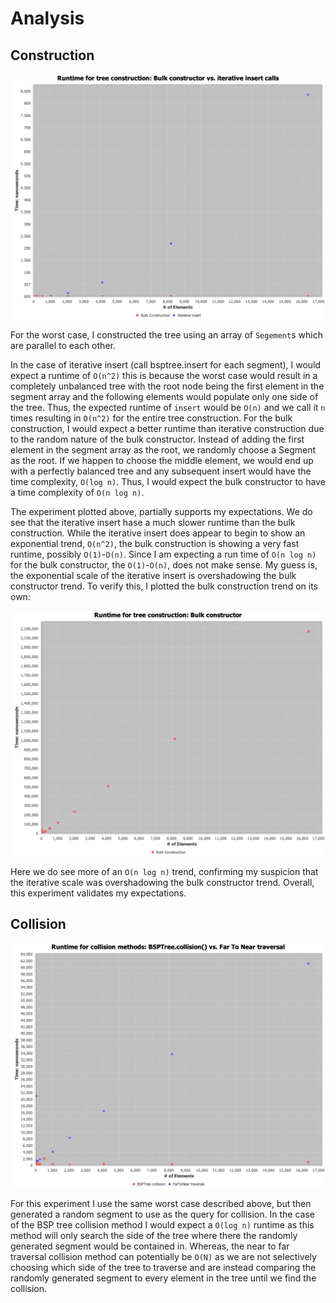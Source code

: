 # Analysis

## Construction

![](treeConstruction.png)

For the worst case, I constructed the tree using an array of `Segement`s which are parallel to each other.

In the case of iterative insert (call bsptree.insert for each segment), I would expect a runtime of `O(n^2)` this is because the worst case would result in a completely unbalanced tree with the root node being the first element in the segment array and the following elements would populate only one side of the tree.
Thus, the expected runtime of `insert` would be `O(n)` and we call it `n` times resulting in `O(n^2)` for the entire tree construction.
For the bulk construction, I would expect a better runtime than iterative construction due to the random nature of the bulk constructor.
Instead of adding the first element in the segment array as the root, we randomly choose a Segment as the root.
If we happen to choose the middle element, we would end up with a perfectly balanced tree and any subsequent insert would have the time complexity, `O(log n)`.
Thus, I would expect the bulk constructor to have a time complexity of `O(n log n)`.

The experiment plotted above, partially supports my expectations. 
We do see that the iterative insert hase a much slower runtime than the bulk construction.
While the iterative insert does appear to begin to show an exponential trend, `O(n^2)`, the bulk construction is showing a very fast runtime, possibly `O(1)`-`O(n)`.
Since I am expecting a run time of `O(n log n)` for the bulk constructor, the `O(1)`-`O(n)`, does not make sense.
My guess is, the exponential scale of the iterative insert is overshadowing the bulk constructor trend.
To verify this, I plotted the bulk construction trend on its own:

![](treeConstructionBulkOnly.png)

Here we do see more of an `O(n log n)` trend, confirming my suspicion that the iterative scale was overshadowing the bulk constructor trend.
Overall, this experiment validates my expectations.
 
## Collision

![](collisions.png)

For this experiment I use the same worst case described above, but then generated a random segment to use as the query for collision.
In the case of the BSP tree collision method I would expect a `O(log n)` runtime as this method will only search the side of the tree where there the randomly generated segment would be contained in.
Whereas, the near to far traversal collision method can potentially be `O(N)` as we are not selectively choosing which side of the tree to traverse and are instead comparing the randomly generated segment to every element in the tree until we find the collision.
